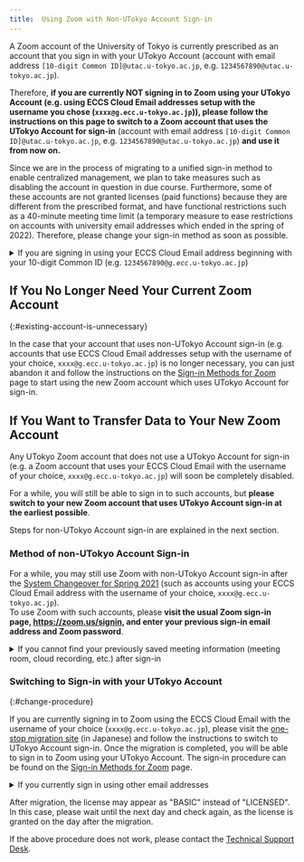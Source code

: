 ```yaml
---
title:  Using Zoom with Non-UTokyo Account Sign-in
---
```

<!-- ↑”Signing in to Zoom”の記事内で、本記事を参照している箇所あり。本記事のタイトルを変更する場合は、そちらにも変更を反映することが必要。-->

A Zoom account of the University of Tokyo is currently prescribed as an account that you sign in with your UTokyo Account (account with email address `[10-digit Common ID]@utac.u-tokyo.ac.jp`, e.g. `1234567890@utac.u-tokyo.ac.jp`).

Therefore, **if you are currently NOT signing in to Zoom using your UTokyo Account (e.g. using ECCS Cloud Email addresses setup with the username you chose (`xxxx@g.ecc.u-tokyo.ac.jp`)), please follow the instructions on this page to switch to a Zoom account that uses the UTokyo Account for sign-in** (account with email address `[10-digit Common ID]@utac.u-tokyo.ac.jp`, e.g. `1234567890@utac.u-tokyo.ac.jp`) **and use it from now on.**

Since we are in the process of migrating to a unified sign-in method to enable centralized management, we plan to take measures such as disabling the account in question in due course. Furthermore, some of these accounts are not granted licenses (paid functions) because they are different from the prescribed format, and have functional restrictions such as a 40-minute meeting time limit (a temporary measure to ease restrictions on accounts with university email addresses which ended in the spring of 2022). Therefore, please change your sign-in method as soon as possible.

<details>
    <summary>If you are signing in using your ECCS Cloud Email address beginning with your 10-digit Common ID (e.g. <code>1234567890@<em>g.ecc</em>.u-tokyo.ac.jp</code>)</summary>
    Your Zoom account sign-in email address, e.g. <code>1234567890@<em>g.ecc</em>.u-tokyo.ac.jp</code>, should have automatically changed to <code>1234567890@<em>utac</em>.u-tokyo.ac.jp</code> in the <a href="/en/change2021s/">System Changeover for Spring 2021</a>. Sign-in with the changed email address should already be recognized as a UTokyo Account sign-in. Therefore, the below manual changes are not necessary.   
    However, if you have manually created a new Zoom account using <code>1234567890@<em>g.ecc</em>.u-tokyo.ac.jp</code> as the sign-in email address after the System Changeover, the system will no longer let you sign in with it. Please follow the steps below to switch to an account that uses your UTokyo Account for sign-in.
</details>

## If You No Longer Need Your Current Zoom Account
{:#existing-account-is-unnecessary}

In the case that your account that uses non-UTokyo Account sign-in (e.g. accounts that use ECCS Cloud Email addresses setup with the username of your choice, `xxxx@g.ecc.u-tokyo.ac.jp`) is no longer necessary, you can just abandon it and follow the instructions on the [Sign-in Methods for Zoom](/en/zoom/zoom_signin.html) page to start using the new Zoom account which uses UTokyo Account for sign-in.

<!--
The administrator will help delete your old account. Please submit the [UTokyo Zoom Unnecessary Account Declaration Form](https://forms.office.com/Pages/ResponsePage.aspx?id=T6978HAr10eaAgh1yvlMhHUY5ws7h1xGr9koV-KGC8RUNTBGSjJPN0ZWN0RIVFI2TVZZODZNT0xRRy4u).
-->

## If You Want to Transfer Data to Your New Zoom Account 

Any UTokyo Zoom account that does not use a UTokyo Account for sign-in (e.g. a Zoom account that uses your ECCS Cloud Email with the username of your choice, `xxxx@g.ecc.u-tokyo.ac.jp`) will soon be completely disabled. 

For a while, you will still be able to sign in to such accounts, but **please switch to your new Zoom account that uses UTokyo Account sign-in at the earliest possible**.

Steps for non-UTokyo Account sign-in are explained in the next section.

### Method of non-UTokyo Account Sign-in

For a while, you may still use Zoom with non-UTokyo Account sign-in after the [System Changeover for Spring 2021](/en/change2021s/) (such as accounts using your ECCS Cloud Email address with the username of your choice, `xxxx@g.ecc.u-tokyo.ac.jp`).   
To use Zoom with such accounts, please **visit the usual Zoom sign-in page, https://zoom.us/signin, and enter your previous sign-in email address and Zoom password**.
<details>
    <summary>If you cannot find your previously saved meeting information (meeting room, cloud recording, etc.) after sign-in </summary>
    This occurs when you use the new sign-in method instead of the aforementioned method for UTokyo Accounts. When you use the new sign-in method, a new Zoom account for UTokyo Account sign-in is automatically created, and you will be signed into this new account. You are not seeing your previously saved meeting information because the new account does not inherit the previous account's data.   
    To access your previous data, sign out of the new account, go to the usual Zoom sign-in page at <a href="https://zoom.us/signin">https://zoom.us/signin</a>, and sign in using the previous sign-in email address and Zoom password. </details>


### Switching to Sign-in with your UTokyo Account
{:#change-procedure}

If you are currently signing in to Zoom using the ECCS Cloud Email with the username of your choice (`xxxx@g.ecc.u-tokyo.ac.jp`), please visit the [one-stop migration site](https://sites.google.com/g.ecc.u-tokyo.ac.jp/utelecon-zoom-checker/home) (in Japanese) and follow the instructions to switch to UTokyo Account sign-in. Once the migration is completed, you will be able to sign in to Zoom using your UTokyo Account. The sign-in procedure can be found on the [Sign-in Methods for Zoom](/en/zoom/zoom_signin) page.   

<details>
    <summary>If you currently sign in using other email addresses</summary>
    If you currently sign in using (1) an ECCS Cloud Email address that begins with your 10-digit Common ID (e.g. <code>1234567890@g.ecc.u-tokyo.ac.jp</code>), or (2) an email address other than your ECCS Cloud Email address, please follow the instructions below to manually switch to sign-in using your UTokyo Account.
    <ol>
        <li>
            Access the <a href="https://zoom.us/profile">Zoom profile page</a> (sign in if necessary), and click “Edit” next to “Sign-in Email”. 
            <img src="image/zoom-signinaddress_en.png">
        </li>
        <li>
            Enter <code>[10-digit Common ID]@utac.u-tokyo.ac.jp</code> (e.g. <code>1234567890@<em>utac</em>.u-tokyo.ac.jp</code>) as your new sign-in email address. 
            <img src="image/zoom_address_confirm_en.png">
            <details>
                <summary>If you see the message "The email address "1234567890@utac.u-tokyo.ac.jp" is already in use"</summary>
                An account using <code>1234567890@utac.u-tokyo.ac.jp</code> already exists. This account needs to be deleted. 
                Please fill out and submit the <a href="https://forms.office.com/Pages/ResponsePage.aspx?id=T6978HAr10eaAgh1yvlMhHUY5ws7h1xGr9koV-KGC8RUOUJaRDVGUEdDVERDNVozSUw1WEJTSE9ONi4u">Zoom Account Delete Request Form</a>. 
                After you receive an email confirming that deletion is completed, restart from step 1 to change your sign-in email address. 
            </details>
        </li>
        <li> An email will be sent to your ECCS Cloud Email to confirm your sign-in email address change. Click the confirmation button in the email. 
          <div>* Although a message will be displayed indicating that an email will be sent to <code>1234567890@<em>utac</em>.u-tokyo.ac.jp</code> which you entered in the above procedure, emails sent to this email address will be forwarded to your ECCS Cloud Email <code>@<em>g.ecc</em>.u-tokyo.ac.jp</code>. Therefore, please log in to the ECCS Cloud Email to receive it.</div>
        </li>
        <li> Access your <a href="https://zoom.us/profile">Zoom profile page</a> again and click the profile picture in the top right corner (the profile picture is either a default human icon or a picture you added earlier). Click “SIGN OUT” to sign out of Zoom. </li>
        <li> 
            Access the UTokyo Zoom page, <a href="https://u-tokyo-ac-jp.zoom.us/">https://u-tokyo-ac-jp.zoom.us/</a>, press “Config”, and sign in with your UTokyo Account. 
            (This is the same procedure as described in the <a href="/en/zoom/signin#browser">Signing in from the UTokyo Account Zoom Webpage section on the Sign-in Methods for Zoom page</a>.)
            <img src="/zoom/signin/1.png">
            <details>
                <summary>If you see the message "Confirm your email address” right after you sign in </summary>
                <img src="image/zoom_sso_update_email.png">
                You need to perform email confirmation to switch to UTokyo Account sign-in. 
                Click the “Confirm your email address” button, and wait for an email to be sent to your ECCS Cloud Email. 
                Follow the instructions in the received email. 
                <small style="display: block">* Although you will be asked to confirm the email address of <code>1234567890@<em>utac</em>.u-tokyo.ac.jp</code>, emails sent to this email address will be forwarded to your ECCS Cloud Email <code>@<em>g.ecc</em>.u-tokyo.ac.jp</code>. Therefore, please log in to your ECCS Cloud Email to check the confirmation email.</small>
            </details>
        </li>
        <li>
            After signing in, if you see your Common ID after clicking the icon in the top right corner of the Zoom settings page (a human silhouette or a profile picture that you have set up), you have successfully signed into Zoom with your UTokyo account.
        </li>
    </ol>
</details>

After migration, the license may appear as "BASIC" instead of "LICENSED". In this case, please wait until the next day and check again, as the license is granted on the day after the migration.

If the above procedure does not work, please contact the [Technical Support Desk](/en/support/).  
